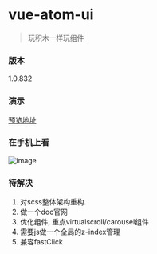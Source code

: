 # vue-atom-ui
> 玩积木一样玩组件

### 版本
1.0.832

### 演示
[预览地址](https://383514580.github.io/atom)

### 在手机上看
![image](https://user-images.githubusercontent.com/8264787/34904356-3395a8d2-f87f-11e7-85f4-7ae1a94fc587.png)


### 待解决
1. 对scss整体架构重构.
2. 做一个doc官网
3. 优化组件, 重点virtualscroll/carousel组件
4. 需要js做一个全局的z-index管理
5. 兼容fastClick
